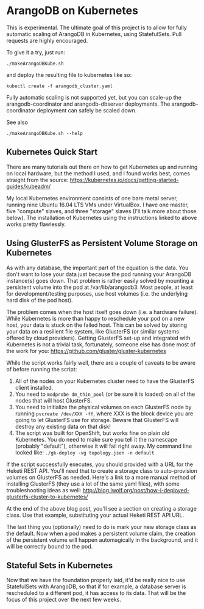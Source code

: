# ArangoDB on Kubernetes

This is experimental.  The ultimate goal of this project is to allow for fully automatic scaling of ArangoDB in Kubernetes, using StatefulSets.  Pull requests are highly encouraged.

To give it a try, just run:

    ./makeArangoDBKube.sh

and deploy the resulting file to kubernetes like so:

    kubectl create -f arangodb_cluster.yaml

Fully automatic scaling is not supported yet, but you can scale-up the arangodb-coordinator
and arangodb-dbserver deployments. The arangodb-coordinator deployment
can safely be scaled down.

See also

    ./makeArangoDBKube.sh --help

## Kubernetes Quick Start

There are many tutorials out there on how to get Kubernetes up and running on local hardware, but the method I used, and I found works best, comes straight from the source:  https://kubernetes.io/docs/getting-started-guides/kubeadm/

My local Kubernetes environment consists of one bare metal server, running nine Ubuntu 16.04 LTS VMs under VirtualBox.  I have one master, five "compute" slaves, and three "storage" slaves (I'll talk more about those below).  The installation of Kubernetes using the instructions linked to above works pretty flawlessly.

## Using GlusterFS as Persistent Volume Storage on Kubernetes

As with any database, the important part of the equation is the data.  You don't want to lose your data just because the pod running your ArangoDB instance(s) goes down.  That problem is rather easily solved by mounting a persistent volume into the pod at /var/lib/arangodb3.  Most people, at least for development/testing purposes, use host volumes (i.e. the underlying hard disk of the pod host).

The problem comes when the host itself goes down (i.e. a hardware failure).  While Kubernetes is more than happy to reschedule your pod on a new host, your data is stuck on the failed host.  This can be solved by storing your data on a resilient file system, like GlusterFS (or similar systems offered by cloud providers).  Getting GlusterFS set-up and integrated with Kubernetes is not a trivial task, fortunately, someone else has done most of the work for you:  https://github.com/gluster/gluster-kubernetes

While the script works fairly well, there are a couple of caveats to be aware of before running the script:

1.  All of the nodes on your Kubernetes cluster need to have the GlusterFS client installed.
2.  You need to `modprobe dm_thin_pool` (or be sure it is loaded) on all of the nodes that will host GlusterFS.
3.  You need to initialize the physical volumes on each GlusterFS node by running `pvcreate /dev/XXX -ff`, where XXX is the block device you are going to let GlusterFS use for storage.  Beware that GlusterFS will destroy any existing data on that disk!
4.  The script was built for OpenShift, but works fine on plain old Kubernetes.  You do need to make sure you tell it the namescape (probably "default"), otherwise it will fail right away.  My command line looked like: `./gk-deploy -vg topology.json -n default`

If the script successfully executes, you should provided with a URL for the Heketi REST API.  You'll need that to create a storage class to auto-provision volumes on GlusterFS as needed.  Here's a link to a more manual method of installing GlusterFS (they use a lot of the same yaml files), with some troubleshooting ideas as well: http://blog.lwolf.org/post/how-i-deployed-glusterfs-cluster-to-kubernetes/

At the end of the above blog post, you'll see a section on creating a storage class.  Use that example, substituting your actual Heketi REST API URL.

The last thing you (optionally) need to do is mark your new storage class as the default.  Now when a pod makes a persistent volume claim, the creation of the persistent volume will happen automagically in the background, and it will be correctly bound to the pod.

## Stateful Sets in Kubernetes

Now that we have the foundation properly laid, it'd be really nice to use StatefulSets with ArangoDB, so that if for example, a database server is rescheduled to a different pod, it has access to its data.  That will be the focus of this project over the next few weeks.
